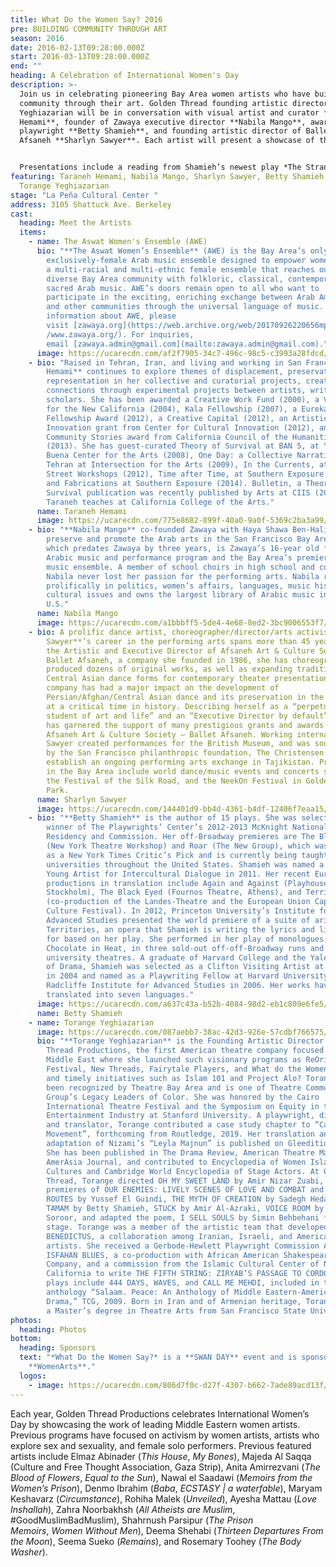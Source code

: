 ```yaml
---
title: What Do the Women Say? 2016
pre: BUILDING COMMUNITY THROUGH ART
season: 2016
date: 2016-02-13T09:28:00.000Z
start: 2016-03-13T09:28:00.000Z
end: ""
heading: A Celebration of International Women's Day
description: >-
  Join us in celebrating pioneering Bay Area women artists who have built
  community through their art. Golden Thread founding artistic director Torange
  Yeghiazarian will be in conversation with visual artist and curator **Taraneh
  Hemami**, founder of Zawaya executive director **Nabila Mango**, award-winning
  playwright **Betty Shamieh**, and founding artistic director of Ballet
  Afsaneh **Sharlyn Sawyer**. Each artist will present a showcase of their work.


  Presentations include a reading from Shamieh’s newest play *The Strangest* by Golden Thread favorite **Nora el Samahy**, and a 30-minute concert by **Aswat Women’s Ensemble** featuring songs from queens of Arabic music Asmahan, Fairouz, Shadia, and Dalida. Timeless classics selected span 1940s to 1980s, and include beloved gems like Sayed Darwish’s “Zuruni” and “El Helwa Di.”
featuring: Taraneh Hemami, Nabila Mango, Sharlyn Sawyer, Betty Shamieh, and
  Torange Yeghiazarian
stage: "La Peña Cultural Center "
address: 3105 Shattuck Ave. Berkeley
cast:
  heading: Meet the Artists
  items:
    - name: The Aswat Women's Ensemble (AWE)
      bio: "**The Aswat Women’s Ensemble** (AWE) is the Bay Area’s only
        exclusively-female Arab music ensemble designed to empower women. AWE is
        a multi-racial and multi-ethnic female ensemble that reaches out to the
        diverse Bay Area community with folkloric, classical, contemporary, and
        sacred Arab music. AWE’s doors remain open to all who want to
        participate in the exciting, enriching exchange between Arab Americans
        and other communities through the universal language of music. For more
        information about AWE, please
        visit [zawaya.org](https://web.archive.org/web/20170926220656mp_/http:/\
        /www.zawaya.org/). For inquiries,
        email [zawaya.admin@gmail.com](mailto:zawaya.admin@gmail.com)."
      image: https://ucarecdn.com/af2f7905-34c7-496c-98c5-c3993a28fdcd/
    - bio: "Raised in Tehran, Iran, and living and working in San Francisco, **Taraneh
        Hemami** continues to explore themes of displacement, preservation and
        representation in her collective and curatorial projects, creating
        connections through experimental projects between artists, writers and
        scholars. She has been awarded a Creative Work Fund (2000), a Visions
        for the New California (2004), Kala Fellowship (2007), a Eureka
        Fellowship Award (2012), a Creative Capital (2012), an Artistic
        Innovation grant from Center for Cultural Innovation (2012), and a
        Community Stories award from California Council of the Humanities
        (2013). She has guest-curated Theory of Survival at BAN 5, at Yerba
        Buena Center for the Arts (2008), One Day: a Collective Narrative of
        Tehran at Intersection for the Arts (2009), In the Currents, at Kearny
        Street Workshops (2012), Time after Time, at Southern Exposure (2010),
        and Fabrications at Southern Exposure (2014). Bulletin, a Theory of
        Survival publication was recently published by Arts at CIIS (2015).
        Taraneh teaches at California College of the Arts."
      name: Taraneh Hemami
      image: https://ucarecdn.com/775e8682-899f-40a0-9a0f-5369c2ba3a99/
    - bio: "**Nabila Mango** co-founded Zawaya with Haya Shawa Ben-Halim in 2003 to
        preserve and promote the Arab arts in the San Francisco Bay Area. Aswat,
        which predates Zawaya by three years, is Zawaya’s 16-year old flagship
        Arabic music and performance program and the Bay Area’s premiere Arabic
        music ensemble. A member of school choirs in high school and college,
        Nabila never lost her passion for the performing arts. Nabila reads
        prolifically in politics, women’s affairs, languages, music history, and
        cultural issues and owns the largest library of Arabic music in the
        U.S."
      name: Nabila Mango
      image: https://ucarecdn.com/a1bbbff5-5de4-4e68-8ed2-3bc9006553f7/
    - bio: A prolific dance artist, choreographer/director/arts activist **Sharlyn
        Sawyer**’s career in the performing arts spans more than 45 years. As
        the Artistic and Executive Director of Afsaneh Art & Culture Society –
        Ballet Afsaneh, a company she founded in 1986, she has choreographed and
        produced dozens of original works, as well as expanding traditional
        Central Asian dance forms for contemporary theater presentations. Her
        company has had a major impact on the development of
        Persian/Afghan/Central Asian dance and its preservation in the diaspora
        at a critical time in history. Describing herself as a “perpetual
        student of art and life” and an “Executive Director by default”, Sawyer
        has garnered the support of many prestigious grants and awards for the
        Afsaneh Art & Culture Society – Ballet Afsaneh. Working internationally,
        Sawyer created performances for the British Museum, and was sought out
        by the San Francisco philanthropic foundation, The Christensen Fund, to
        establish an ongoing performing arts exchange in Tajikistan. Productions
        in the Bay Area include world dance/music events and concerts such as
        the Festival of the Silk Road, and the NeekOn Festival in Golden Gate
        Park.
      name: Sharlyn Sawyer
      image: https://ucarecdn.com/144401d9-bb4d-4361-b4df-12406f7eaa15/
    - bio: "**Betty Shamieh** is the author of 15 plays. She was selected as the
        winner of The Playwrights’ Center’s 2012-2013 McKnight National
        Residency and Commission. Her off-Broadway premieres are The Black Eyed
        (New York Theatre Workshop) and Roar (The New Group), which was selected
        as a New York Times Critic’s Pick and is currently being taught at
        universities throughout the United States. Shamieh was named a UNESCO
        Young Artist for Intercultural Dialogue in 2011. Her recent European
        productions in translation include Again and Against (Playhouse Theater,
        Stockholm), The Black Eyed (Fournos Theatre, Athens), and Territories
        (co-production of the Landes-Theatre and the European Union Capital of
        Culture Festival). In 2012, Princeton University’s Institute for
        Advanced Studies presented the world premiere of a suite of arias from
        Territories, an opera that Shamieh is writing the lyrics and libretto
        for based on her play. She performed in her play of monologues,
        Chocolate in Heat, in three sold-out off-off-Broadway runs and over 20
        university theatres. A graduate of Harvard College and the Yale School
        of Drama, Shamieh was selected as a Clifton Visiting Artist at Harvard
        in 2004 and named as a Playwriting Fellow at Harvard University’s
        Radcliffe Institute for Advanced Studies in 2006. Her works have been
        translated into seven languages."
      image: https://ucarecdn.com/a637c43a-b52b-4084-98d2-eb1c809e6fe5/
      name: Betty Shamieh
    - name: Torange Yeghiazarian
      image: https://ucarecdn.com/087aebb7-38ac-42d3-926e-57cdbf766575/
      bio: "**Torange Yeghiazarian** is the Founding Artistic Director of Golden
        Thread Productions, the first American theatre company focused on the
        Middle East where she launched such visionary programs as ReOrient
        Festival, New Threads, Fairytale Players, and What do the Women Say?,
        and timely initiatives such as Islam 101 and Project Alo? Torange has
        been recognized by Theatre Bay Area and is one of Theatre Communication
        Group’s Legacy Leaders of Color. She was honored by the Cairo
        International Theatre Festival and the Symposium on Equity in the
        Entertainment Industry at Stanford University. A playwright, director,
        and translator, Torange contributed a case study chapter to “Casting a
        Movement”, forthcoming from Routledge, 2019. Her translation and stage
        adaptation of Nizami’s “Leyla Majnun” is published on Gleeditions.com.
        She has been published in The Drama Review, American Theatre Magazine,
        AmerAsia Journal, and contributed to Encyclopedia of Women Islamic
        Cultures and Cambridge World Encyclopedia of Stage Actors. At Golden
        Thread, Torange directed OH MY SWEET LAND by Amir Nizar Zuabi, and the
        premieres of OUR ENEMIES: LIVELY SCENES OF LOVE AND COMBAT and SCENIC
        ROUTES by Yussef El Guindi, THE MYTH OF CREATION by Sadegh Hedayat,
        TAMAM by Betty Shamieh, STUCK by Amir Al-Azraki, VOICE ROOM by Reza
        Soroor, and adapted the poem, I SELL SOULS by Simin Behbehani for the
        stage. Torange was a member of the artistic team that developed
        BENEDICTUS, a collaboration among Iranian, Israeli, and American
        artists. She received a Gerbode-Hewlett Playwright Commission Award for
        ISFAHAN BLUES, a co-production with African American Shakespeare
        Company, and a commission from the Islamic Cultural Center of Northern
        California to write THE FIFTH STRING: ZIRYAB’S PASSAGE TO CORDOBA. Other
        plays include 444 DAYS, WAVES, and CALL ME MEHDI, included in the
        anthology “Salaam. Peace: An Anthology of Middle Eastern-American
        Drama,” TCG, 2009. Born in Iran and of Armenian heritage, Torange holds
        a Master’s degree in Theatre Arts from San Francisco State University."
photos:
  heading: Photos
bottom:
  heading: Sponsors
  text: "*What Do the Women Say?* is a **SWAN DAY** event and is sponsored by
    **WomenArts**."
  logos:
    - image: https://ucarecdn.com/806d7f0c-d27f-4307-b662-7ade89acd13f/
---
```

Each year, Golden Thread Productions celebrates International Women’s Day by showcasing the work of leading Middle Eastern women artists. Previous programs have focused on activism by women artists, artists who explore sex and sexuality, and female solo performers. Previous featured artists include Elmaz Abinader (*This House*, *My Bones*), Majeda Al Saqqa (Culture and Free Thought Association, Gaza Strip), Anita Amirrezvani (*The Blood of Flowers*, *Equal to the Sun*), Nawal el Saadawi (*Memoirs from the Women’s Prison*), Denmo Ibrahim (*Baba*, *ECSTASY | a waterfable*), Maryam Keshavarz (*Circumstance*), Rohiha Malek (*Unveiled*), Ayesha Mattau (*Love Inshallah*), Zahra Noorbakhsh (*All Atheists are Muslim*, #GoodMuslimBadMuslim), Shahrnush Parsipur (*The Prison Memoirs*, *Women Without Men*), Deema Shehabi (*Thirteen Departures From the Moon*), Seema Sueko (*Remains*), and Rosemary Toohey (*The Body Washer*).
